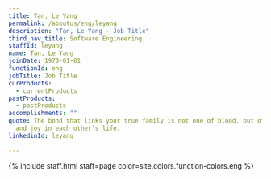```yaml
---
title: Tan, Le Yang
permalink: /aboutus/eng/leyang
description: "Tan, Le Yang - Job Title"
third_nav_title: Software Engineering
staffId: leyang
name: Tan, Le Yang
joinDate: 1970-01-01
functionId: eng
jobTitle: Job Title
curProducts:
  - currentProducts
pastProducts:
  - pastProducts
accomplishments: ""
quote: The bond that links your true family is not one of blood, but of respect
  and joy in each other’s life.
linkedinId: leyang

---
```


{% include staff.html staff=page color=site.colors.function-colors.eng %}

